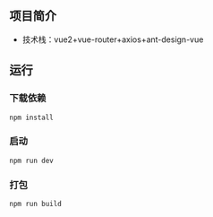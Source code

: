 ## 项目简介

+ 技术栈：vue2+vue-router+axios+ant-design-vue

## 运行

### 下载依赖

~~~
npm install
~~~

### 启动

~~~
npm run dev
~~~

### 打包

~~~
npm run build
~~~


